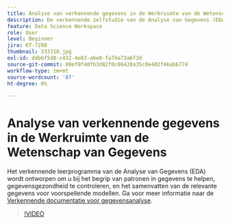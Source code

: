 ```yaml
---
title: Analyse van verkennende gegevens in de Werkruimte van de Wetenschap van Gegevens
description: De verkennende zelfstudie van de Analyse van Gegevens (EDA) wordt ontworpen om u bij het ontdekken van patronen in gegevens te helpen, gegevensgezondheid te controleren, en het samenvatten van de relevante gegevens voor voorspellende modellen.
feature: Data Science Workspace
role: User
level: Beginner
jira: KT-7288
thumbnail: 333310.jpg
exl-id: ddb6f5d8-c432-4e03-a6e0-fa7da73a6f3d
source-git-commit: 00ef0f40fb3d82f0c06428a35c0e402f46ab6774
workflow-type: tm+mt
source-wordcount: '87'
ht-degree: 0%

---
```


# Analyse van verkennende gegevens in de Werkruimte van de Wetenschap van Gegevens

Het verkennende leerprogramma van de Analyse van Gegevens (EDA) wordt ontworpen om u bij het begrip van patronen in gegevens te helpen, gegevensgezondheid te controleren, en het samenvatten van de relevante gegevens voor voorspellende modellen. Ga voor meer informatie naar de [Verkennende documentatie voor gegevensanalyse](https://experienceleague.adobe.com/docs/experience-platform/data-science-workspace/jupyterlab/eda-notebook.html?lang=en).

>[!VIDEO](https://video.tv.adobe.com/v/333310)

